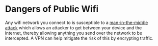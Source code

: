 # Dangers of Public Wifi
Any wifi network you connect to is susceptible to a [man-in-the-middle attack](https://en.wikipedia.org/wiki/Man-in-the-middle_attack) which allows an attacker to get between your device and the internet, thereby allowing anything you send over the network to be intercepted.  A VPN can help mitigate the risk of this by encrypting traffic.

